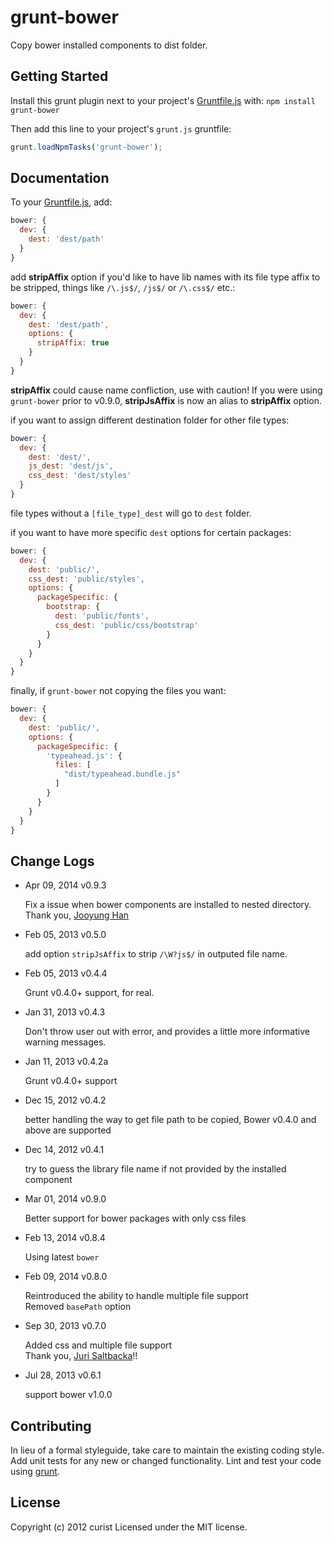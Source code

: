 # grunt-bower

Copy bower installed components to dist folder.

## Getting Started
Install this grunt plugin next to your project's [Gruntfile.js][getting_started] with: `npm install grunt-bower`

Then add this line to your project's `grunt.js` gruntfile:

```javascript
grunt.loadNpmTasks('grunt-bower');
```

[grunt]: http://gruntjs.com/
[getting_started]: http://gruntjs.com/getting-started

## Documentation
To your [Gruntfile.js][getting_started], add:

```javascript
bower: {
  dev: {
    dest: 'dest/path'
  }
}
```

add **stripAffix** option if you'd like to have lib names with its file type affix to be stripped, things like `/\.js$/`, `/js$/` or `/\.css$/` etc.:

```javascript
bower: {
  dev: {
    dest: 'dest/path',
    options: {
      stripAffix: true
    }
  }
}
```

**stripAffix** could cause name confliction, use with caution!
If you were using `grunt-bower` prior to v0.9.0, **stripJsAffix** is now an alias to **stripAffix** option.

if you want to assign different destination folder for other file types:

```javascript
bower: {
  dev: {
    dest: 'dest/',
    js_dest: 'dest/js',
    css_dest: 'dest/styles'
  }
}
```

file types without a `[file_type]_dest` will go to `dest` folder.

if you want to have more specific `dest` options for certain packages:

```javascript
bower: {
  dev: {
    dest: 'public/',
    css_dest: 'public/styles',
    options: {
      packageSpecific: {
        bootstrap: {
          dest: 'public/fonts',
          css_dest: 'public/css/bootstrap'
        }
      }
    }
  }
}
```

finally, if `grunt-bower` not copying the files you want:

```javascript
bower: {
  dev: {
    dest: 'public/',
    options: {
      packageSpecific: {
        'typeahead.js': {
          files: [
            "dist/typeahead.bundle.js"
          ]
        }
      }
    }
  }
}
```


## Change Logs
- Apr 09, 2014 v0.9.3

  Fix a issue when bower components are installed to nested directory.  
  Thank you, [Jooyung Han](https://github.com/jooyunghan)

- Feb 05, 2013 v0.5.0

  add option `stripJsAffix` to strip `/\W?js$/` in outputed file name.

- Feb 05, 2013 v0.4.4

  Grunt v0.4.0+ support, for real.

- Jan 31, 2013 v0.4.3

  Don't throw user out with error, and provides a little more informative warning messages.

- Jan 11, 2013 v0.4.2a

  Grunt v0.4.0+ support

- Dec 15, 2012 v0.4.2

  better handling the way to get file path to be copied, Bower v0.4.0 and above are supported

- Dec 14, 2012 v0.4.1

  try to guess the library file name if not provided by the installed component

- Mar 01, 2014 v0.9.0

  Better support for bower packages with only css files

- Feb 13, 2014 v0.8.4

  Using latest `bower`

- Feb 09, 2014 v0.8.0

  Reintroduced the ability to handle multiple file support  
  Removed `basePath` option

- Sep 30, 2013 v0.7.0

  Added css and multiple file support  
  Thank you, [Juri Saltbacka](https://github.com/3bola)!!

- Jul 28, 2013 v0.6.1

  support bower v1.0.0

## Contributing
In lieu of a formal styleguide, take care to maintain the existing coding style. Add unit tests for any new or changed functionality. Lint and test your code using [grunt][grunt].


## License
Copyright (c) 2012 curist
Licensed under the MIT license.
